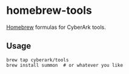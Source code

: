 # homebrew-tools

[Homebrew](http://brew.sh/) formulas for CyberArk tools.

## Usage

```
brew tap cyberark/tools
brew install summon  # or whatever you like
```
